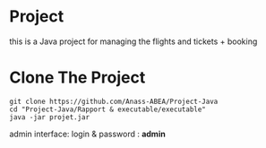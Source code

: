 # Project 
this is a Java project for managing the flights and tickets + booking

# Clone The Project
```
git clone https://github.com/Anass-ABEA/Project-Java
cd "Project-Java/Rapport & executable/executable"
java -jar projet.jar
```

admin interface: 
login & password : **admin**
